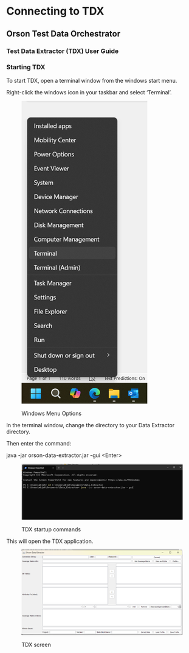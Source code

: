 # Connecting to TDX

## Orson Test Data Orchestrator

### Test Data Extractor (TDX) User Guide

### Starting TDX

To start TDX, open a terminal window from the windows start menu.

&#x20;

Right-click the windows icon in your taskbar and select ‘Terminal’.

&#x20;

<figure><img src="../../../../.gitbook/assets/image (39).png" alt=""><figcaption><p>Windows Menu Options</p></figcaption></figure>

&#x20;

In the terminal window, change the directory to your Data Extractor directory.

&#x20;

Then enter the command:

&#x20;

java -jar orson-data-extractor.jar -gui  \<Enter>

&#x20;

<figure><img src="../../../../.gitbook/assets/image (40).png" alt=""><figcaption><p>TDX startup commands</p></figcaption></figure>

This will open the TDX application.

&#x20;

<figure><img src="../../../../.gitbook/assets/image (41).png" alt=""><figcaption><p>TDX screen</p></figcaption></figure>
